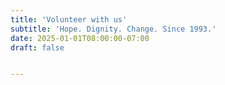 ```yaml
---
title: 'Volunteer with us'
subtitle: 'Hope. Dignity. Change. Since 1993.'
date: 2025-01-01T08:00:00-07:00
draft: false


---
```

